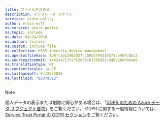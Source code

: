 ```yaml
---
title: ファイルを含める
description: インクルード ファイル
services: azure-policy
author: eross-msft
ms.service: azure-policy
ms.topic: include
ms.date: 04/24/2018
ms.author: lizross
ms.custom: include file
ms.collection: M365-identity-device-management
ms.openlocfilehash: 1b8fcab22462027cc50b5794319b71cb467c8bc2
ms.sourcegitcommit: 1442a4717ca362d38101785851cd45b2687b64e5
ms.translationtype: HT
ms.contentlocale: ja-JP
ms.lasthandoff: 04/23/2020
ms.locfileid: "82079512"
---
```

>[!Note] 
>個人データの表示または削除に関心がある場合は、「[GDPR のための Azure データ サブジェクト要求](https://docs.microsoft.com/microsoft-365/compliance/gdpr-dsr-azure)」をご覧ください。 GDPR に関する一般情報については、[Service Trust Portal の GDPR セクション](https://servicetrust.microsoft.com/ViewPage/GDPRGetStarted)をご覧ください。
